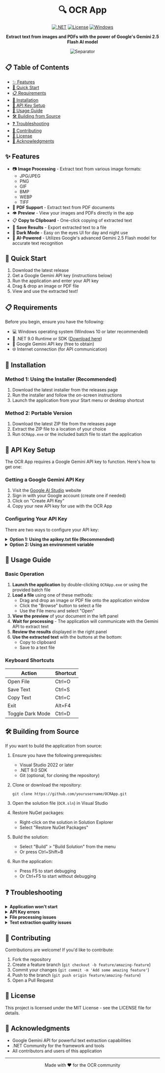 <div align="center">

# 🔍 OCR App

[![.NET](https://img.shields.io/badge/.NET-9.0-512BD4)](https://dotnet.microsoft.com/download/dotnet/9.0)
[![License](https://img.shields.io/badge/License-MIT-blue.svg)](LICENSE)
[![Windows](https://img.shields.io/badge/Platform-Windows-0078D6)](https://www.microsoft.com/windows)

**Extract text from images and PDFs with the power of Google's Gemini 2.5 Flash AI model**

![Separator](https://raw.githubusercontent.com/andreasbm/readme/master/assets/lines/rainbow.png)

</div>

## 📋 Table of Contents

- [✨ Features](#-features)
- [🚀 Quick Start](#-quick-start)
- [📋 Requirements](#-requirements)
- [🔧 Installation](#-installation)
- [🔑 API Key Setup](#-api-key-setup)
- [📝 Usage Guide](#-usage-guide)
- [🛠️ Building from Source](#️-building-from-source)
- [❓ Troubleshooting](#-troubleshooting)
- [🤝 Contributing](#-contributing)
- [📄 License](#-license)
- [🙏 Acknowledgments](#-acknowledgments)

## ✨ Features

- 📷 **Image Processing** - Extract text from various image formats:
  - JPG/JPEG
  - PNG
  - GIF
  - BMP
  - WEBP
  - TIFF
- 📑 **PDF Support** - Extract text from PDF documents
- 👁️ **Preview** - View your images and PDFs directly in the app
- 📋 **Copy to Clipboard** - One-click copying of extracted text
- 💾 **Save Results** - Export extracted text to a file
- 🌙 **Dark Mode** - Easy on the eyes UI for day and night use
- 🧠 **AI-Powered** - Utilizes Google's advanced Gemini 2.5 Flash model for accurate text recognition

## 🚀 Quick Start

1. Download the latest release
2. Get a Google Gemini API key (instructions below)
3. Run the application and enter your API key
4. Drag & drop an image or PDF file
5. View and use the extracted text!

## 📋 Requirements

Before you begin, ensure you have the following:

- 💻 Windows operating system (Windows 10 or later recommended)
- 🔄 .NET 9.0 Runtime or SDK ([Download here](https://dotnet.microsoft.com/download/dotnet/9.0))
- 🔑 Google Gemini API key (free to obtain)
- 🌐 Internet connection (for API communication)

## 🔧 Installation

### Method 1: Using the Installer (Recommended)

1. Download the latest installer from the releases page
2. Run the installer and follow the on-screen instructions
3. Launch the application from your Start menu or desktop shortcut

### Method 2: Portable Version

1. Download the latest ZIP file from the releases page
2. Extract the ZIP file to a location of your choice
3. Run `OCRApp.exe` or the included batch file to start the application

## 🔑 API Key Setup

The OCR App requires a Google Gemini API key to function. Here's how to get one:

### Getting a Google Gemini API Key

1. Visit the [Google AI Studio](https://makersuite.google.com/app/apikey) website
2. Sign in with your Google account (create one if needed)
3. Click on "Create API Key"
4. Copy your new API key for use with the OCR App

### Configuring Your API Key

There are two ways to configure your API key:

<details>
<summary><b>Option 1: Using the apikey.txt file (Recommended)</b></summary>

1. Run the application once to generate the template apikey.txt file
2. Open the apikey.txt file located in the application directory
3. Replace "YOUR_GEMINI_API_KEY_HERE" with your actual Gemini API key
4. Save the file

```
YOUR_ACTUAL_API_KEY_GOES_HERE
```

</details>

<details>
<summary><b>Option 2: Using an environment variable</b></summary>

Set the `GEMINI_API_KEY` environment variable to your Gemini API key:

**Windows Command Prompt:**
```
set GEMINI_API_KEY=your_api_key_here
```

**Windows PowerShell:**
```
$env:GEMINI_API_KEY="your_api_key_here"
```

**Permanent Environment Variable:**
1. Press `Win + R`, type `sysdm.cpl`, and press Enter
2. Go to the "Advanced" tab
3. Click "Environment Variables"
4. Under "User variables", click "New"
5. Variable name: `GEMINI_API_KEY`
6. Variable value: your API key
7. Click OK on all dialogs

</details>

## 📝 Usage Guide

### Basic Operation

1. **Launch the application** by double-clicking `OCRApp.exe` or using the provided batch file
2. **Load a file** using one of these methods:
   - Drag and drop an image or PDF file onto the application window
   - Click the "Browse" button to select a file
   - Use the File menu and select "Open"
3. **View the preview** of your document in the left panel
4. **Wait for processing** - The application will communicate with the Gemini API to extract text
5. **Review the results** displayed in the right panel
6. **Use the extracted text** with the buttons at the bottom:
   - Copy to clipboard
   - Save to a text file

### Keyboard Shortcuts

| Action | Shortcut |
|--------|----------|
| Open File | Ctrl+O |
| Save Text | Ctrl+S |
| Copy Text | Ctrl+C |
| Exit | Alt+F4 |
| Toggle Dark Mode | Ctrl+D |

## 🛠️ Building from Source

If you want to build the application from source:

1. Ensure you have the following prerequisites:
   - Visual Studio 2022 or later
   - .NET 9.0 SDK
   - Git (optional, for cloning the repository)

2. Clone or download the repository:
   ```
   git clone https://github.com/yourusername/OCRApp.git
   ```

3. Open the solution file (`OCR.sln`) in Visual Studio

4. Restore NuGet packages:
   - Right-click on the solution in Solution Explorer
   - Select "Restore NuGet Packages"

5. Build the solution:
   - Select "Build" > "Build Solution" from the menu
   - Or press Ctrl+Shift+B

6. Run the application:
   - Press F5 to start debugging
   - Or Ctrl+F5 to start without debugging

## ❓ Troubleshooting

<details>
<summary><b>Application won't start</b></summary>

- Ensure you have .NET 9.0 Runtime installed
- Check Windows Event Viewer for error details
- Try running as administrator
</details>

<details>
<summary><b>API Key errors</b></summary>

- Verify your API key is correct
- Ensure the apikey.txt file is in the correct location
- Check your internet connection
- Verify the API key has not expired or been revoked
</details>

<details>
<summary><b>File processing issues</b></summary>

- Ensure the file format is supported
- Check that the file is not corrupted
- For large files, allow more time for processing
- For PDFs, ensure they are not password-protected
</details>

<details>
<summary><b>Text extraction quality issues</b></summary>

- Ensure the image is clear and text is legible
- For better results, use higher resolution images
- Some handwritten text or complex layouts may not extract perfectly
</details>

## 🤝 Contributing

Contributions are welcome! If you'd like to contribute:

1. Fork the repository
2. Create a feature branch (`git checkout -b feature/amazing-feature`)
3. Commit your changes (`git commit -m 'Add some amazing feature'`)
4. Push to the branch (`git push origin feature/amazing-feature`)
5. Open a Pull Request

## 📄 License

This project is licensed under the MIT License - see the LICENSE file for details.

## 🙏 Acknowledgments

- Google Gemini API for powerful text extraction capabilities
- .NET Community for the framework and tools
- All contributors and users of this application

---

<div align="center">

Made with ❤️ for the OCR community

</div>
